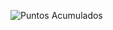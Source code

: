 ![Puntos Acumulados](https://github.com/user-attachments/assets/4cf36c4c-739b-45e1-9be7-3dfde4e4d295)
